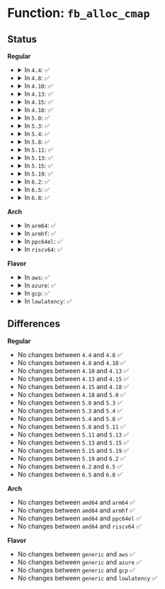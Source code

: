 # Function: <code>fb_alloc_cmap</code>

## Status
<b>Regular</b>
<ul>
<li>
<details>
<summary>In <code>4.4</code>: ✅</summary>

```c
int fb_alloc_cmap(struct fb_cmap *cmap, int len, int transp);
```

**Collision:** Unique Global

**Inline:** No

**Transformation:** False

**Instances:**

```
In drivers/video/fbdev/core/fbcmap.c (ffffffff81470d60)
Location: drivers/video/fbdev/core/fbcmap.c:131
Inline: False
Direct callers:
  - drivers/video/fbdev/imsttfb.c:imsttfb_probe
  - drivers/video/fbdev/asiliantfb.c:asiliantfb_pci_init
  - drivers/video/fbdev/vesafb.c:vesafb_probe
```
**Symbols:**

```
ffffffff81470d60-ffffffff81470d75: fb_alloc_cmap (STB_GLOBAL)
```
</details>
</li>
<li>
<details>
<summary>In <code>4.8</code>: ✅</summary>

```c
int fb_alloc_cmap(struct fb_cmap *cmap, int len, int transp);
```

**Collision:** Unique Global

**Inline:** No

**Transformation:** False

**Instances:**

```
In drivers/video/fbdev/core/fbcmap.c (ffffffff814bf0d0)
Location: drivers/video/fbdev/core/fbcmap.c:131
Inline: False
Direct callers:
  - drivers/video/fbdev/imsttfb.c:imsttfb_probe
  - drivers/video/fbdev/asiliantfb.c:asiliantfb_pci_init
  - drivers/video/fbdev/vesafb.c:vesafb_probe
```
**Symbols:**

```
ffffffff814bf0d0-ffffffff814bf0e5: fb_alloc_cmap (STB_GLOBAL)
```
</details>
</li>
<li>
<details>
<summary>In <code>4.10</code>: ✅</summary>

```c
int fb_alloc_cmap(struct fb_cmap *cmap, int len, int transp);
```

**Collision:** Unique Global

**Inline:** No

**Transformation:** False

**Instances:**

```
In drivers/video/fbdev/core/fbcmap.c (ffffffff814e10d0)
Location: drivers/video/fbdev/core/fbcmap.c:131
Inline: False
Direct callers:
  - drivers/video/fbdev/imsttfb.c:imsttfb_probe
  - drivers/video/fbdev/asiliantfb.c:asiliantfb_pci_init
  - drivers/video/fbdev/vesafb.c:vesafb_probe
```
**Symbols:**

```
ffffffff814e10d0-ffffffff814e10e5: fb_alloc_cmap (STB_GLOBAL)
```
</details>
</li>
<li>
<details>
<summary>In <code>4.13</code>: ✅</summary>

```c
int fb_alloc_cmap(struct fb_cmap *cmap, int len, int transp);
```

**Collision:** Unique Global

**Inline:** No

**Transformation:** False

**Instances:**

```
In drivers/video/fbdev/core/fbcmap.c (ffffffff814ecdf0)
Location: drivers/video/fbdev/core/fbcmap.c:131
Inline: False
Direct callers:
  - drivers/video/fbdev/imsttfb.c:imsttfb_probe
  - drivers/video/fbdev/asiliantfb.c:asiliantfb_pci_init
  - drivers/video/fbdev/vesafb.c:vesafb_probe
  - drivers/video/fbdev/efifb.c:efifb_probe
```
**Symbols:**

```
ffffffff814ecdf0-ffffffff814ece05: fb_alloc_cmap (STB_GLOBAL)
```
</details>
</li>
<li>
<details>
<summary>In <code>4.15</code>: ✅</summary>

```c
int fb_alloc_cmap(struct fb_cmap *cmap, int len, int transp);
```

**Collision:** Unique Global

**Inline:** No

**Transformation:** False

**Instances:**

```
In drivers/video/fbdev/core/fbcmap.c (ffffffff81521970)
Location: drivers/video/fbdev/core/fbcmap.c:131
Inline: False
Direct callers:
  - drivers/video/fbdev/imsttfb.c:imsttfb_probe
  - drivers/video/fbdev/asiliantfb.c:asiliantfb_pci_init
  - drivers/video/fbdev/vesafb.c:vesafb_probe
  - drivers/video/fbdev/efifb.c:efifb_probe
```
**Symbols:**

```
ffffffff81521970-ffffffff81521985: fb_alloc_cmap (STB_GLOBAL)
```
</details>
</li>
<li>
<details>
<summary>In <code>4.18</code>: ✅</summary>

```c
int fb_alloc_cmap(struct fb_cmap *cmap, int len, int transp);
```

**Collision:** Unique Global

**Inline:** No

**Transformation:** False

**Instances:**

```
In drivers/video/fbdev/core/fbcmap.c (ffffffff815575f0)
Location: drivers/video/fbdev/core/fbcmap.c:131
Inline: False
Direct callers:
  - drivers/video/fbdev/imsttfb.c:imsttfb_probe
  - drivers/video/fbdev/asiliantfb.c:asiliantfb_pci_init
  - drivers/video/fbdev/vesafb.c:vesafb_probe
```
**Symbols:**

```
ffffffff815575f0-ffffffff81557605: fb_alloc_cmap (STB_GLOBAL)
```
</details>
</li>
<li>
<details>
<summary>In <code>5.0</code>: ✅</summary>

```c
int fb_alloc_cmap(struct fb_cmap *cmap, int len, int transp);
```

**Collision:** Unique Global

**Inline:** No

**Transformation:** False

**Instances:**

```
In drivers/video/fbdev/core/fbcmap.c (ffffffff8156ef80)
Location: drivers/video/fbdev/core/fbcmap.c:131
Inline: False
Direct callers:
  - drivers/video/fbdev/imsttfb.c:imsttfb_probe
  - drivers/video/fbdev/asiliantfb.c:asiliantfb_pci_init
  - drivers/video/fbdev/vesafb.c:vesafb_probe
```
**Symbols:**

```
ffffffff8156ef80-ffffffff8156ef95: fb_alloc_cmap (STB_GLOBAL)
```
</details>
</li>
<li>
<details>
<summary>In <code>5.3</code>: ✅</summary>

```c
int fb_alloc_cmap(struct fb_cmap *cmap, int len, int transp);
```

**Collision:** Unique Global

**Inline:** No

**Transformation:** False

**Instances:**

```
In drivers/video/fbdev/core/fbcmap.c (ffffffff8159f490)
Location: drivers/video/fbdev/core/fbcmap.c:133
Inline: False
Direct callers:
  - drivers/video/fbdev/imsttfb.c:imsttfb_probe
  - drivers/video/fbdev/asiliantfb.c:asiliantfb_pci_init
  - drivers/video/fbdev/vesafb.c:vesafb_probe
```
**Symbols:**

```
ffffffff8159f490-ffffffff8159f4a5: fb_alloc_cmap (STB_GLOBAL)
```
</details>
</li>
<li>
<details>
<summary>In <code>5.4</code>: ✅</summary>

```c
int fb_alloc_cmap(struct fb_cmap *cmap, int len, int transp);
```

**Collision:** Unique Global

**Inline:** No

**Transformation:** False

**Instances:**

```
In drivers/video/fbdev/core/fbcmap.c (ffffffff815c0300)
Location: drivers/video/fbdev/core/fbcmap.c:133
Inline: False
Direct callers:
  - drivers/video/fbdev/imsttfb.c:imsttfb_probe
  - drivers/video/fbdev/asiliantfb.c:asiliantfb_pci_init
  - drivers/video/fbdev/vesafb.c:vesafb_probe
```
**Symbols:**

```
ffffffff815c0300-ffffffff815c0315: fb_alloc_cmap (STB_GLOBAL)
```
</details>
</li>
<li>
<details>
<summary>In <code>5.8</code>: ✅</summary>

```c
int fb_alloc_cmap(struct fb_cmap *cmap, int len, int transp);
```

**Collision:** Unique Global

**Inline:** No

**Transformation:** False

**Instances:**

```
In drivers/video/fbdev/core/fbcmap.c (ffffffff8166a5d0)
Location: drivers/video/fbdev/core/fbcmap.c:133
Inline: False
Direct callers:
  - drivers/video/fbdev/imsttfb.c:init_imstt
  - drivers/video/fbdev/asiliantfb.c:init_asiliant
  - drivers/video/fbdev/vesafb.c:vesafb_probe
```
**Symbols:**

```
ffffffff8166a5d0-ffffffff8166a5e5: fb_alloc_cmap (STB_GLOBAL)
```
</details>
</li>
<li>
<details>
<summary>In <code>5.11</code>: ✅</summary>

```c
int fb_alloc_cmap(struct fb_cmap *cmap, int len, int transp);
```

**Collision:** Unique Global

**Inline:** No

**Transformation:** False

**Instances:**

```
In drivers/video/fbdev/core/fbcmap.c (ffffffff8168af40)
Location: drivers/video/fbdev/core/fbcmap.c:133
Inline: False
Direct callers:
  - drivers/video/fbdev/imsttfb.c:init_imstt
  - drivers/video/fbdev/asiliantfb.c:init_asiliant
  - drivers/video/fbdev/vesafb.c:vesafb_probe
```
**Symbols:**

```
ffffffff8168af40-ffffffff8168af55: fb_alloc_cmap (STB_GLOBAL)
```
</details>
</li>
<li>
<details>
<summary>In <code>5.13</code>: ✅</summary>

```c
int fb_alloc_cmap(struct fb_cmap *cmap, int len, int transp);
```

**Collision:** Unique Global

**Inline:** No

**Transformation:** False

**Instances:**

```
In drivers/video/fbdev/core/fbcmap.c (ffffffff8166dc30)
Location: drivers/video/fbdev/core/fbcmap.c:133
Inline: False
Direct callers:
  - drivers/video/fbdev/imsttfb.c:init_imstt
  - drivers/video/fbdev/asiliantfb.c:asiliantfb_pci_init
  - drivers/video/fbdev/vesafb.c:vesafb_probe
```
**Symbols:**

```
ffffffff8166dc30-ffffffff8166dc45: fb_alloc_cmap (STB_GLOBAL)
```
</details>
</li>
<li>
<details>
<summary>In <code>5.15</code>: ✅</summary>

```c
int fb_alloc_cmap(struct fb_cmap *cmap, int len, int transp);
```

**Collision:** Unique Global

**Inline:** No

**Transformation:** False

**Instances:**

```
In drivers/video/fbdev/core/fbcmap.c (ffffffff816e1ae0)
Location: drivers/video/fbdev/core/fbcmap.c:133
Inline: False
Direct callers:
  - drivers/video/fbdev/imsttfb.c:init_imstt
  - drivers/video/fbdev/asiliantfb.c:asiliantfb_pci_init
  - drivers/video/fbdev/vesafb.c:vesafb_probe
  - drivers/video/fbdev/efifb.c:efifb_probe
```
**Symbols:**

```
ffffffff816e1ae0-ffffffff816e1af5: fb_alloc_cmap (STB_GLOBAL)
```
</details>
</li>
<li>
<details>
<summary>In <code>5.19</code>: ✅</summary>

```c
int fb_alloc_cmap(struct fb_cmap *cmap, int len, int transp);
```

**Collision:** Unique Global

**Inline:** No

**Transformation:** False

**Instances:**

```
In drivers/video/fbdev/core/fbcmap.c (ffffffff8180bd10)
Location: drivers/video/fbdev/core/fbcmap.c:133
Inline: False
Direct callers:
  - drivers/video/fbdev/imsttfb.c:init_imstt
  - drivers/video/fbdev/asiliantfb.c:asiliantfb_pci_init
  - drivers/video/fbdev/vesafb.c:vesafb_probe
  - drivers/video/fbdev/efifb.c:efifb_probe
```
**Symbols:**

```
ffffffff8180bd10-ffffffff8180bd31: fb_alloc_cmap (STB_GLOBAL)
```
</details>
</li>
<li>
<details>
<summary>In <code>6.2</code>: ✅</summary>

```c
int fb_alloc_cmap(struct fb_cmap *cmap, int len, int transp);
```

**Collision:** Unique Global

**Inline:** No

**Transformation:** False

**Instances:**

```
In drivers/video/fbdev/core/fbcmap.c (ffffffff8193a680)
Location: drivers/video/fbdev/core/fbcmap.c:133
Inline: False
Direct callers:
  - drivers/video/fbdev/imsttfb.c:init_imstt
  - drivers/video/fbdev/vesafb.c:vesafb_probe
  - drivers/video/fbdev/efifb.c:efifb_probe
```
**Symbols:**

```
ffffffff8193a680-ffffffff8193a6a1: fb_alloc_cmap (STB_GLOBAL)
```
</details>
</li>
<li>
<details>
<summary>In <code>6.5</code>: ✅</summary>

```c
int fb_alloc_cmap(struct fb_cmap *cmap, int len, int transp);
```

**Collision:** Unique Global

**Inline:** No

**Transformation:** False

**Instances:**

```
In drivers/video/fbdev/core/fbcmap.c (ffffffff8197e6b0)
Location: drivers/video/fbdev/core/fbcmap.c:133
Inline: False
Direct callers:
  - drivers/video/fbdev/imsttfb.c:init_imstt
  - drivers/video/fbdev/vesafb.c:vesafb_probe
  - drivers/video/fbdev/efifb.c:efifb_probe
```
**Symbols:**

```
ffffffff8197e6b0-ffffffff8197e6d1: fb_alloc_cmap (STB_GLOBAL)
```
</details>
</li>
<li>
<details>
<summary>In <code>6.8</code>: ✅</summary>

```c
int fb_alloc_cmap(struct fb_cmap *cmap, int len, int transp);
```

**Collision:** Unique Global

**Inline:** No

**Transformation:** False

**Instances:**

```
In drivers/video/fbdev/core/fbcmap.c (ffffffff819c5080)
Location: drivers/video/fbdev/core/fbcmap.c:133
Inline: False
Direct callers:
  - drivers/video/fbdev/imsttfb.c:init_imstt
  - drivers/gpu/drm/drm_fb_helper.c:drm_fb_helper_alloc_info
```
**Symbols:**

```
ffffffff819c5080-ffffffff819c50a1: fb_alloc_cmap (STB_GLOBAL)
```
</details>
</li>
</ul>
<b>Arch</b>
<ul>
<li>
<details>
<summary>In <code>arm64</code>: ✅</summary>

```c
int fb_alloc_cmap(struct fb_cmap *cmap, int len, int transp);
```

**Collision:** Unique Global

**Inline:** No

**Transformation:** False

**Instances:**

```
In drivers/video/fbdev/core/fbcmap.c (ffff800010749088)
Location: drivers/video/fbdev/core/fbcmap.c:133
Inline: False
Direct callers:
  - drivers/video/fbdev/imsttfb.c:init_imstt
  - drivers/video/fbdev/amba-clcd.c:clcdfb_register
  - drivers/video/fbdev/asiliantfb.c:asiliantfb_pci_init
  - drivers/video/fbdev/mx3fb.c:mx3fb_probe
```
**Symbols:**

```
ffff800010749088-ffff8000107490d0: fb_alloc_cmap (STB_GLOBAL)
```
</details>
</li>
<li>
<details>
<summary>In <code>armhf</code>: ✅</summary>

```c
int fb_alloc_cmap(struct fb_cmap *cmap, int len, int transp);
```

**Collision:** Unique Global

**Inline:** No

**Transformation:** False

**Instances:**

```
In drivers/video/fbdev/core/fbcmap.c (c08cb950)
Location: drivers/video/fbdev/core/fbcmap.c:133
Inline: False
Direct callers:
  - drivers/video/fbdev/imsttfb.c:init_imstt
  - drivers/video/fbdev/amba-clcd.c:clcdfb_probe
  - drivers/video/fbdev/asiliantfb.c:asiliantfb_pci_init
  - drivers/video/fbdev/mx3fb.c:mx3fb_probe
```
**Symbols:**

```
c08cb950-c08cb970: fb_alloc_cmap (STB_GLOBAL)
```
</details>
</li>
<li>
<details>
<summary>In <code>ppc64el</code>: ✅</summary>

```c
int fb_alloc_cmap(struct fb_cmap *cmap, int len, int transp);
```

**Collision:** Unique Global

**Inline:** No

**Transformation:** False

**Instances:**

```
In drivers/video/fbdev/core/fbcmap.c (c0000000008aa170)
Location: drivers/video/fbdev/core/fbcmap.c:133
Inline: False
Direct callers:
  - drivers/video/fbdev/imsttfb.c:init_imstt
  - drivers/video/fbdev/asiliantfb.c:asiliantfb_pci_init
  - drivers/video/fbdev/gxt4500.c:gxt4500_probe
  - drivers/video/fbdev/offb.c:offb_init_fb
```
**Symbols:**

```
c0000000008aa170-c0000000008aa188: fb_alloc_cmap (STB_GLOBAL)
```
</details>
</li>
<li>
<details>
<summary>In <code>riscv64</code>: ✅</summary>

```c
int fb_alloc_cmap(struct fb_cmap *cmap, int len, int transp);
```

**Collision:** Unique Global

**Inline:** No

**Transformation:** False

**Instances:**

```
In drivers/video/fbdev/core/fbcmap.c (ffffffe0004f75a0)
Location: drivers/video/fbdev/core/fbcmap.c:133
Inline: False
Direct callers:
  - drivers/video/fbdev/imsttfb.c:init_imstt
  - drivers/video/fbdev/asiliantfb.c:asiliantfb_pci_init
```
**Symbols:**

```
ffffffe0004f75a0-ffffffe0004f75e0: fb_alloc_cmap (STB_GLOBAL)
```
</details>
</li>
</ul>
<b>Flavor</b>
<ul>
<li>
<details>
<summary>In <code>aws</code>: ✅</summary>

```c
int fb_alloc_cmap(struct fb_cmap *cmap, int len, int transp);
```

**Collision:** Unique Global

**Inline:** No

**Transformation:** False

**Instances:**

```
In drivers/video/fbdev/core/fbcmap.c (ffffffff815b4450)
Location: drivers/video/fbdev/core/fbcmap.c:133
Inline: False
Direct callers:
  - drivers/video/fbdev/imsttfb.c:imsttfb_probe
  - drivers/video/fbdev/asiliantfb.c:asiliantfb_pci_init
  - drivers/video/fbdev/vesafb.c:vesafb_probe
```
**Symbols:**

```
ffffffff815b4450-ffffffff815b4465: fb_alloc_cmap (STB_GLOBAL)
```
</details>
</li>
<li>
<details>
<summary>In <code>azure</code>: ✅</summary>

```c
int fb_alloc_cmap(struct fb_cmap *cmap, int len, int transp);
```

**Collision:** Unique Global

**Inline:** No

**Transformation:** False

**Instances:**

```
In drivers/video/fbdev/core/fbcmap.c (ffffffff815a34f0)
Location: drivers/video/fbdev/core/fbcmap.c:133
Inline: False
```
**Symbols:**

```
ffffffff815a34f0-ffffffff815a3505: fb_alloc_cmap (STB_GLOBAL)
```
</details>
</li>
<li>
<details>
<summary>In <code>gcp</code>: ✅</summary>

```c
int fb_alloc_cmap(struct fb_cmap *cmap, int len, int transp);
```

**Collision:** Unique Global

**Inline:** No

**Transformation:** False

**Instances:**

```
In drivers/video/fbdev/core/fbcmap.c (ffffffff815b49e0)
Location: drivers/video/fbdev/core/fbcmap.c:133
Inline: False
Direct callers:
  - drivers/video/fbdev/imsttfb.c:imsttfb_probe
  - drivers/video/fbdev/asiliantfb.c:asiliantfb_pci_init
  - drivers/video/fbdev/vesafb.c:vesafb_probe
```
**Symbols:**

```
ffffffff815b49e0-ffffffff815b49f5: fb_alloc_cmap (STB_GLOBAL)
```
</details>
</li>
<li>
<details>
<summary>In <code>lowlatency</code>: ✅</summary>

```c
int fb_alloc_cmap(struct fb_cmap *cmap, int len, int transp);
```

**Collision:** Unique Global

**Inline:** No

**Transformation:** False

**Instances:**

```
In drivers/video/fbdev/core/fbcmap.c (ffffffff815ce450)
Location: drivers/video/fbdev/core/fbcmap.c:133
Inline: False
Direct callers:
  - drivers/video/fbdev/imsttfb.c:imsttfb_probe
  - drivers/video/fbdev/asiliantfb.c:asiliantfb_pci_init
  - drivers/video/fbdev/vesafb.c:vesafb_probe
```
**Symbols:**

```
ffffffff815ce450-ffffffff815ce465: fb_alloc_cmap (STB_GLOBAL)
```
</details>
</li>
</ul>

## Differences
<b>Regular</b>
<ul>
<li>
No changes between <code>4.4</code> and <code>4.8</code> ✅
</li>
<li>
No changes between <code>4.8</code> and <code>4.10</code> ✅
</li>
<li>
No changes between <code>4.10</code> and <code>4.13</code> ✅
</li>
<li>
No changes between <code>4.13</code> and <code>4.15</code> ✅
</li>
<li>
No changes between <code>4.15</code> and <code>4.18</code> ✅
</li>
<li>
No changes between <code>4.18</code> and <code>5.0</code> ✅
</li>
<li>
No changes between <code>5.0</code> and <code>5.3</code> ✅
</li>
<li>
No changes between <code>5.3</code> and <code>5.4</code> ✅
</li>
<li>
No changes between <code>5.4</code> and <code>5.8</code> ✅
</li>
<li>
No changes between <code>5.8</code> and <code>5.11</code> ✅
</li>
<li>
No changes between <code>5.11</code> and <code>5.13</code> ✅
</li>
<li>
No changes between <code>5.13</code> and <code>5.15</code> ✅
</li>
<li>
No changes between <code>5.15</code> and <code>5.19</code> ✅
</li>
<li>
No changes between <code>5.19</code> and <code>6.2</code> ✅
</li>
<li>
No changes between <code>6.2</code> and <code>6.5</code> ✅
</li>
<li>
No changes between <code>6.5</code> and <code>6.8</code> ✅
</li>
</ul>
<b>Arch</b>
<ul>
<li>
No changes between <code>amd64</code> and <code>arm64</code> ✅
</li>
<li>
No changes between <code>amd64</code> and <code>armhf</code> ✅
</li>
<li>
No changes between <code>amd64</code> and <code>ppc64el</code> ✅
</li>
<li>
No changes between <code>amd64</code> and <code>riscv64</code> ✅
</li>
</ul>
<b>Flavor</b>
<ul>
<li>
No changes between <code>generic</code> and <code>aws</code> ✅
</li>
<li>
No changes between <code>generic</code> and <code>azure</code> ✅
</li>
<li>
No changes between <code>generic</code> and <code>gcp</code> ✅
</li>
<li>
No changes between <code>generic</code> and <code>lowlatency</code> ✅
</li>
</ul>

